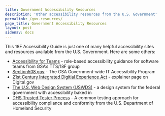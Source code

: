 ```yaml
---
title: Government Accessibility Resources
description: 'Other accessibility resources from the U.S. Government'
permalink: /gov-resources/
page_title: Government Accessibility Resources
layout: post
sidenav: docs
---
```

This 18F Accessibility Guide is just one of many helpful accessibility sites and resources available from the U.S. Government. Here are some others:

* [Accessibility for Teams](https://accessibility.digital.gov/) - role-based accessibility guidance for software teams from GSA’s TTS/18F group
* [Section508.gov](https://section508.gov/) - The GSA Government-wide IT Accessibility Program
* [21st Century Integrated Digitial Experience Act](https://digital.gov/resources/21st-century-integrated-digital-experience-act/?dg) - explainer page on Digital.gov
* [The U.S. Web Design System (USWDS)](https://designsystem.digital.gov/) - a design system for the federal government with accessibility baked in
* [DHS Trusted Tester Process](https://www.dhs.gov/trusted-tester) - A common testing approach for accessibility compliance and conformity from the U.S. Department of Homeland Security
